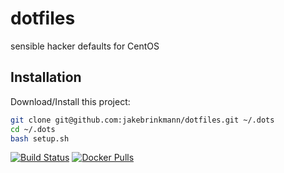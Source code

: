 # dotfiles
sensible hacker defaults for CentOS

## Installation 

Download/Install this project:
```bash
git clone git@github.com:jakebrinkmann/dotfiles.git ~/.dots
cd ~/.dots
bash setup.sh
```

[![Build Status][tb]][tt] [![Docker Pulls][db]][dh]

[tb]: https://img.shields.io/travis/jakebrinkmann/dotfiles/master.svg?style=flat-square 
[tt]: https://travis-ci.org/jakebrinkmann/dotfiles 
[db]: https://img.shields.io/docker/automated/jbrinkmann/dotfiles.svg?style=flat-square 
[dh]: https://hub.docker.com/r/jbrinkmann/dotfiles/tags/
